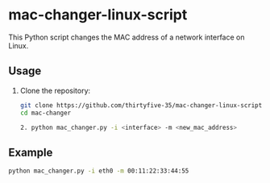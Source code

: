 # mac-changer-linux-script

This Python script changes the MAC address of a network interface on Linux.

## Usage

1. Clone the repository:
   ```bash
   git clone https://github.com/thirtyfive-35/mac-changer-linux-script.git
   cd mac-changer

   2. python mac_changer.py -i <interface> -m <new_mac_address>
## Example
   ```bash
   python mac_changer.py -i eth0 -m 00:11:22:33:44:55


